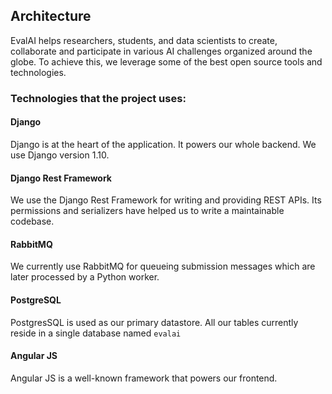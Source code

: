 ## Architecture

EvalAI helps researchers, students, and data scientists to create, collaborate and participate in various AI challenges organized around the globe. To achieve this, we leverage some of the best open source tools and technologies.

### Technologies that the project uses:

#### Django

Django is at the heart of the application. It powers our whole backend. We use Django version 1.10.

#### Django Rest Framework

We use the Django Rest Framework for writing and providing REST APIs. Its permissions and serializers have helped us to write a maintainable codebase.

#### RabbitMQ

We currently use RabbitMQ for queueing submission messages which are later processed by a Python worker.

#### PostgreSQL

PostgresSQL is used as our primary datastore. All our tables currently reside in a single database named `evalai`

#### Angular JS

Angular JS is a well-known framework that powers our frontend.
